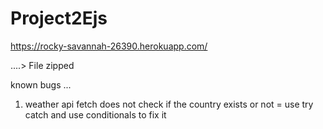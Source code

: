 # Project2Ejs
https://rocky-savannah-26390.herokuapp.com/

....> 
File zipped

known bugs ...
1. weather api fetch does not check if the country exists or not
= use try catch and use conditionals to fix it 

